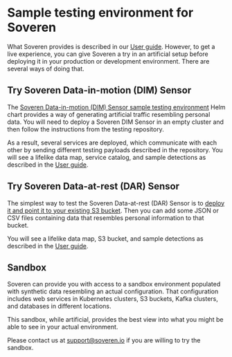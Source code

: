 # Sample testing environment for Soveren

What Soveren provides is described in our [User guide](../../user-guide/overview/). However, to get a live experience, you can give Soveren a try in an artificial setup before deploying it in your production or development environment. There are several ways of doing that.

## Try Soveren Data-in-motion (DIM) Sensor

The [Soveren Data-in-motion (DIM) Sensor sample testing environment](https://github.com/soverenio/helm-charts-testing/) Helm chart provides a way of generating artificial traffic resembling personal data. You will need to deploy a Soveren DIM Sensor in an empty cluster and then follow the instructions from the testing repository.

As a result, several services are deployed, which communicate with each other by sending different testing payloads described in the repository. You will see a lifelike data map, service catalog, and sample detections as described in the [User guide](../../user-guide/overview/).

## Try Soveren Data-at-rest (DAR) Sensor

The simplest way to test the Soveren Data-at-rest (DAR) Sensor is to [deploy it and point it to your existing S3 bucket](../quick-start/). Then you can add some JSON or CSV files containing data that resembles personal information to that bucket.

You will see a lifelike data map, S3 bucket, and sample detections as described in the [User guide](../../user-guide/overview/).

## Sandbox

Soveren can provide you with access to a sandbox environment populated with synthetic data resembling an actual configuration. That configuration includes web services in Kubernetes clusters, S3 buckets, Kafka clusters, and databases in different locations.

This sandbox, while artificial, provides the best view into what you might be able to see in your actual environment.

Please contact us at [support@soveren.io](mailto:support@soveren.io?Subject=Sandbox) if you are willing to try the sandbox.